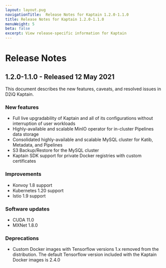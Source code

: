 ```yaml
---
layout: layout.pug
navigationTitle:  Release Notes for Kaptain 1.2.0-1.1.0
title: Release Notes for Kaptain 1.2.0-1.1.0
menuWeight: 5
beta: false
excerpt: View release-specific information for Kaptain
---
```


# Release Notes

## 1.2.0-1.1.0 - Released 12 May 2021

This document describes the new features, caveats, and resolved issues in D2iQ Kaptain.

### New features

* Full live upgradability of Kaptain and all of its configurations without interruption of user workloads
* Highly-available and scalable MinIO operator for in-cluster Pipelines data storage
* Consolidated highly-available and scalable MySQL cluster for Katib, Metadata, and Pipelines
* S3 Backup/Restore for the MySQL cluster
* Kaptain SDK support for private Docker registries with custom certificates

### Improvements

* Konvoy 1.8 support
* Kubernetes 1.20 support
* Istio 1.9 support

### Software updates

* CUDA 11.0
* MXNet 1.8.0

### Deprecations

* Custom Docker images with Tensorflow versions 1.x removed from the distribution. The default Tensorflow version included with the Kaptain Docker images is 2.4.0
